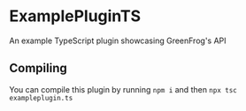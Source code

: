 # ExamplePluginTS

An example TypeScript plugin showcasing GreenFrog's API

## Compiling

You can compile this plugin by running `npm i` and then `npx tsc exampleplugin.ts`
